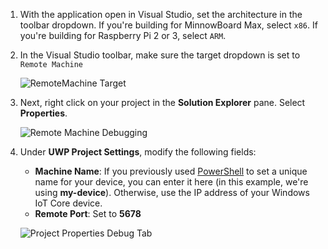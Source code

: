 1. With the application open in Visual Studio, set the architecture in the toolbar dropdown. If you're building for MinnowBoard Max, select `x86`.  If you're building for Raspberry Pi 2 or 3, select `ARM`.

2. In the Visual Studio toolbar, make sure the target dropdown is set to `Remote Machine`<br/>

    ![RemoteMachine Target]({{site.baseurl}}/Resources/images/AppDeployment/py-remote-machine-debugging.png)

3. Next, right click on your project in the **Solution Explorer** pane. Select **Properties**.

    ![Remote Machine Debugging]({{site.baseurl}}/Resources/images/AppDeployment/py-project-properties.PNG)

4. Under **UWP Project Settings**, modify the following fields:

	* **Machine Name**: If you previously used [PowerShell]({{site.baseurl}}/{{page.lang}}/Samples/PowerShell.htm) to set a unique name for your device, you can enter it here (in this example, we're using **my-device**).
	Otherwise, use the IP address of your Windows IoT Core device.
	* **Remote Port**: Set to **5678**

    ![Project Properties Debug Tab]({{site.baseurl}}/Resources/images/AppDeployment/py-debug-project-properties.PNG)